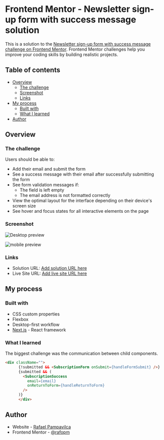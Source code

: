 # Frontend Mentor - Newsletter sign-up form with success message solution

This is a solution to the [Newsletter sign-up form with success message challenge on Frontend Mentor](https://www.frontendmentor.io/challenges/newsletter-signup-form-with-success-message-3FC1AZbNrv). Frontend Mentor challenges help you improve your coding skills by building realistic projects.

## Table of contents

- [Overview](#overview)
  - [The challenge](#the-challenge)
  - [Screenshot](#screenshot)
  - [Links](#links)
- [My process](#my-process)
  - [Built with](#built-with)
  - [What I learned](#what-i-learned)
- [Author](#author)


## Overview

### The challenge

Users should be able to:

- Add their email and submit the form
- See a success message with their email after successfully submitting the form
- See form validation messages if:
  - The field is left empty
  - The email address is not formatted correctly
- View the optimal layout for the interface depending on their device's screen size
- See hover and focus states for all interactive elements on the page

### Screenshot

![Desktop preview]([/images/desktop-preview.png](https://github-production-user-asset-6210df.s3.amazonaws.com/5562967/265288506-77133b4f-f3de-4c98-a5a9-99f0db7e4fcc.png))

![mobile preview]([/images/mobile-preview.png](https://github-production-user-asset-6210df.s3.amazonaws.com/5562967/265288546-25525cb9-a025-482b-9390-58eca323ee1f.png))

### Links

- Solution URL: [Add solution URL here](https://github.com/rafopm/newsletter-sign-up-with-success-message-main)
- Live Site URL: [Add live site URL here](https://newsletter-sign-up-success.netlify.app/)

## My process

### Built with

- CSS custom properties
- Flexbox
- Desktop-first workflow
- [Next.js](https://nextjs.org/) - React framework

### What I learned

The biggest challenge was the communication between child components.

```html
<div className="">
      {!submitted && <SubscriptionForm onSubmit={handleFormSubmit} />}
      {submitted && (
        <SubscriptionSuccess
          email={email}
          onReturnToForm={handleReturnToForm}
        />
      )}
      </div>
```

## Author

- Website - [Rafael Pampavilca](https://rafopm.netlify.app/m)
- Frontend Mentor - [@rafopm](https://www.frontendmentor.io/profile/rafopm)

